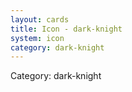 ```yaml
---
layout: cards
title: Icon - dark-knight
system: icon
category: dark-knight
---
```

<div class="alert alert-secondary mb-4"><span class="i18n innerHTML-category">Category: </span><span class="i18n innerHTML-cat-dark-knight">dark-knight</span></div>
